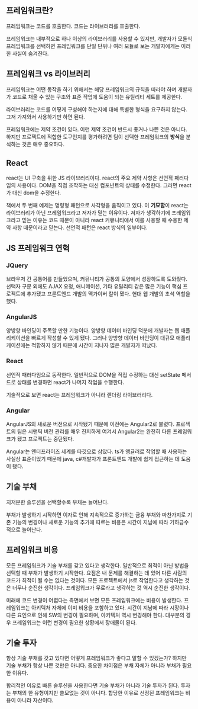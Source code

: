 ## 프레임워크란?
프레임워크는 코드를 호출한다. 코드는 라이브러리를 호출한다.

프레임워크는 내부적으로 하나 이상의 라이브러리를 사용할 수 있지만, 개발자가 모듈식 프레임워크를 선택하면 프레임워크를 단일 단위나 여러 모듈로 보는 개발자에게는 이러한 사실이 숨겨진다.

## 프레임워크 vs 라이브러리

프레임워크는 어떤 동작을 하기 위해서는 해당 프레임워크의 규칙을 따라야 하며 개발자가 코드로 채울 수 있는 구조와 표준 작업에 도움이 되는 유틸리티 세트를 제공한다.

라이브러리는 코드를 어떻게 구성해야 하는지에 대해 특별한 형식을 요구하지 않는다. 그저 가져와서 사용하기만 하면 된다.

프레임워크에는 제약 조건이 있다. 이런 제약 조건이 반드시 좋거나 나쁜 것은 아니다. 하지만 프로젝트에 적합한 도구인지를 평가하려면 팀이 선택한 프레임워크의 **방식**을 분석하는 것은 매우 중요하다.

## React
react는 UI 구축을 위한 JS 라이브러리이다. react의 주요 제약 사항은 선언적 패러다임의 사용이다. DOM을 직접 조작하는 대신 컴포넌트의 상태를 수정한다. 그러면 react가 대신 dom을 수정한다.

책에서 두 번째 예제는 명령형 패턴으로 사각형을 움직이고 있다. 이 **기묘함**이 react는 라이브러리가 아닌 프레임워크라고 저자가 믿는 이유이다. 저자가 생각하기에 프레임워크라고 믿는 이유는 코드 때문이 아니라 react 커뮤니티에서 이를 사용할 때 수용한 제약 사항 때문이라고 믿는다. 선언적 패턴은 react 방식의 일부이다.

## JS 프레임워크 연혁
### JQuery
브라우저 간 공통어를 만들었으며, 커뮤니티가 공통의 토양에서 성장하도록 도와줬다. 선택자 구문 외에도 AJAX 요청, 애니메이션, 기타 유틸리티 같은 많은 기능이 핵심 프로젝트에 추가됐고 프론트엔드 개발의 맥가이버 칼이 됐다. 현대 웹 개발의 초석 역할을 했다.

### AngularJS
양방향 바인딩이 주목할 만한 기능이다. 양방향 데이터 바인딩 덕분에 개발자는 웹 애플리케이션을 빠르게 작성할 수 있게 됐다. 그러나 양방향 데이터 바인딩이 대규모 애플리케이션에는 적합하지 않기 때문에 시간이 지나자 많은 개발자가 떠났다.

### React
선언적 패러다임으로 동작한다. 일반적으로 DOM을 직접 수정하는 대신 setState 메서드로 상태를 변경하면 react가 나머지 작업을 수행한다.

기술적으로 보면 react는 프레임워크가 아니라 렌더링 라이브러리다.

### Angular
AngularJS의 새로운 버전으로 시작됐기 때문에 이전에는 Angular2로 불렸다. 프로젝트의 팀은 시맨틱 버전 관리를 매우 진지하게 여겨서 Angular2는 완전히 다른 프레임워크가 됐고 프로젝트는 중단됐다.

Angular는 엔터프라이즈 세계를 타깃으로 삼았다. ts가 앵귤러로 작업할 때 사용하는 사실상 표준이었기 때문에 java, c#개발자가 프론트엔드 개발에 쉽게 접근하는 데 도움이 됐다.

## 기술 부채
지저분한 솔루션을 선택할수록 부채는 늘어난다.

부채가 발생하기 시작하면 이자로 인해 지속적으로 증가하는 금융 부채와 마찬가지로 기존 기능의 변경이나 새로운 기능의 추가에 따르는 비용은 시간이 지남에 따라 기하급수적으로 늘어난다.

## 프레임워크 비용
모든 프레임워크가 기술 부채를 갖고 있다고 생각한다. 일반적으로 최적이 아닌 방법을 선택할 때 부채가 발생하기 시작한다. 요점은 내 문제를 해결하는 데 있어 다른 사람의 코드가 최적이 될 수는 없다는 것이다. 모든 프로젝트에서 js로 작업한다고 생각하는 것은 너무나 순진한 생각이다. 프레임워크가 무료라고 생각하는 것 역시 순진한 생각이다. 

미래에 코드 변경이 어렵다는 측면에서 보면 모든 프레임워크에는 비용이 발생한다. 프레임워크는 아키텍처 자체에 이미 비용을 포함하고 있다. 시간이 지남에 따라 시장이나 다른 요인으로 인해 SW의 변경이 필요하며, 아키텍처 역시 변경해야 한다. 대부분의 경우 프레임워크는 이런 변경이 필요한 상황에서 장애물이 된다.

## 기술 투자
항상 기술 부채를 갖고 있다면 어떻게 프레임워크가 좋다고 말할 수 있겠는가? 하지만 기술 부채가 항상 나쁜 것만은 아니다. 중요한 차이점은 부채 자체가 아니라 부채가 필요한 이유다.

합리적인 이유로 빠른 솔루션을 사용한다면 기술 부채가 아니라 기술 투자가 된다. 투자는 부채의 한 유형이지만 쓸모없는 것이 아니다. 합당한 이유로 선정된 프레임워크는 비용이 아니라 자산이다.
